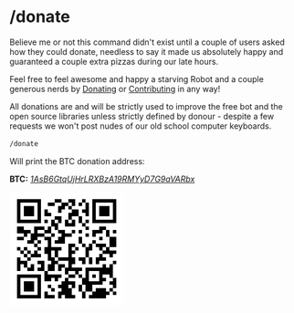# /donate

Believe me or not this command didn't exist until a couple of users asked how
they could donate, needless to say it made us absolutely happy and guaranteed
a couple extra pizzas during our late hours.

Feel free to feel awesome and happy a starving Robot and a couple generous
nerds by [Donating](../misc/Contribute.md#donate) or [Contributing](misc/Contribute.md)
in any way!

All donations are and will be strictly used to improve the free bot and the
open source libraries unless strictly defined by donour - despite a few requests
we won't post nudes of our old school computer keyboards.

``` bash
/donate
```

Will print the BTC donation address:


**BTC:** [*1AsB6GtqUjHrLRXBzA19RMYyD7G9aVARbx*](https://blockchain.info/address/1AsB6GtqUjHrLRXBzA19RMYyD7G9aVARbx)

![Thanks!](../assets/1AsB6GtqUjHrLRXBzA19RMYyD7G9aVARbx.png)
